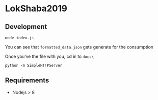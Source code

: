 # LokShaba2019

## Development

    node index.js
    
You can see that `formatted_data.json` gets generate for the consumption

Once you've the file with you, cd in to `docs\`

    python -m SimpleHTTPServer

 
## Requirements

* Nodejs > 8






